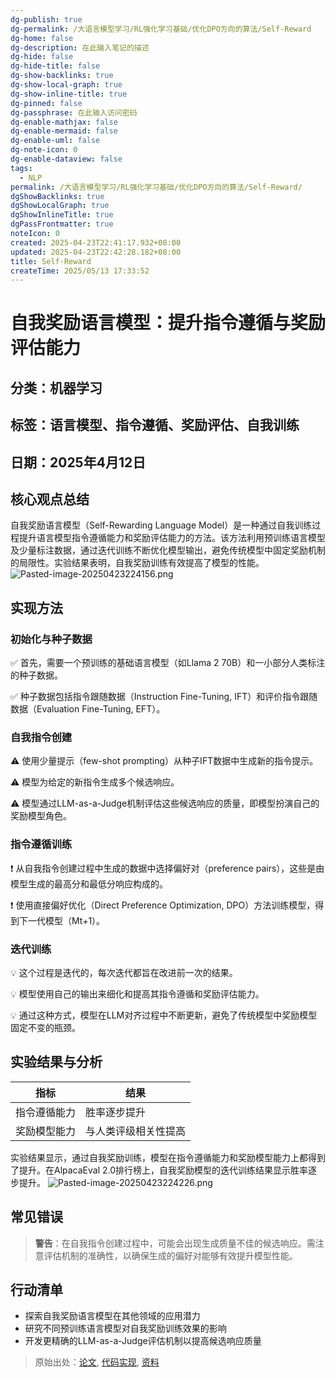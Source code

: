 ```yaml
---
dg-publish: true
dg-permalink: /大语言模型学习/RL强化学习基础/优化DPO方向的算法/Self-Reward
dg-home: false
dg-description: 在此输入笔记的描述
dg-hide: false
dg-hide-title: false
dg-show-backlinks: true
dg-show-local-graph: true
dg-show-inline-title: true
dg-pinned: false
dg-passphrase: 在此输入访问密码
dg-enable-mathjax: false
dg-enable-mermaid: false
dg-enable-uml: false
dg-note-icon: 0
dg-enable-dataview: false
tags:
  - NLP
permalink: /大语言模型学习/RL强化学习基础/优化DPO方向的算法/Self-Reward/
dgShowBacklinks: true
dgShowLocalGraph: true
dgShowInlineTitle: true
dgPassFrontmatter: true
noteIcon: 0
created: 2025-04-23T22:41:17.932+08:00
updated: 2025-04-23T22:42:28.182+08:00
title: Self-Reward
createTime: 2025/05/13 17:33:52
---
```




# 自我奖励语言模型：提升指令遵循与奖励评估能力

## 分类：机器学习


## 标签：语言模型、指令遵循、奖励评估、自我训练


## 日期：2025年4月12日


## 核心观点总结
自我奖励语言模型（Self-Rewarding Language Model）是一种通过自我训练过程提升语言模型指令遵循能力和奖励评估能力的方法。该方法利用预训练语言模型及少量标注数据，通过迭代训练不断优化模型输出，避免传统模型中固定奖励机制的局限性。实验结果表明，自我奖励训练有效提高了模型的性能。
![Pasted-image-20250423224156.png](../../.vuepress/public/img/user/%E9%99%84%E4%BB%B6/Pasted%20image%2020250423224156.png)


## 实现方法

### 初始化与种子数据
✅ 首先，需要一个预训练的基础语言模型（如Llama 2 70B）和一小部分人类标注的种子数据。

✅ 种子数据包括指令跟随数据（Instruction Fine-Tuning, IFT）和评价指令跟随数据（Evaluation Fine-Tuning, EFT）。


### 自我指令创建
⚠ 使用少量提示（few-shot prompting）从种子IFT数据中生成新的指令提示。

⚠ 模型为给定的新指令生成多个候选响应。

⚠ 模型通过LLM-as-a-Judge机制评估这些候选响应的质量，即模型扮演自己的奖励模型角色。


### 指令遵循训练
❗ 从自我指令创建过程中生成的数据中选择偏好对（preference pairs），这些是由模型生成的最高分和最低分响应构成的。

❗ 使用直接偏好优化（Direct Preference Optimization, DPO）方法训练模型，得到下一代模型（Mt+1）。


### 迭代训练
💡 这个过程是迭代的，每次迭代都旨在改进前一次的结果。

💡 模型使用自己的输出来细化和提高其指令遵循和奖励评估能力。

💡 通过这种方式，模型在LLM对齐过程中不断更新，避免了传统模型中奖励模型固定不变的瓶颈。


## 实验结果与分析
| 指标 | 结果 |
|------|------|
| 指令遵循能力 | 胜率逐步提升 |
| 奖励模型能力 | 与人类评级相关性提高 |

实验结果显示，通过自我奖励训练，模型在指令遵循能力和奖励模型能力上都得到了提升。在AlpacaEval 2.0排行榜上，自我奖励模型的迭代训练结果显示胜率逐步提升。
![Pasted-image-20250423224226.png](../../.vuepress/public/img/user/%E9%99%84%E4%BB%B6/Pasted%20image%2020250423224226.png)


## 常见错误
> **警告**：在自我指令创建过程中，可能会出现生成质量不佳的候选响应。需注意评估机制的准确性，以确保生成的偏好对能够有效提升模型性能。


## 行动清单
- 探索自我奖励语言模型在其他领域的应用潜力
- 研究不同预训练语言模型对自我奖励训练效果的影响
- 开发更精确的LLM-as-a-Judge评估机制以提高候选响应质量

> 原始出处：[论文](https://arxiv.org/pdf/2401.10020.pdf), [代码实现](https://github.com/lucidrains/self-rewarding-lm-pytorch), [资料](https://zhuanlan.zhihu.com/p/679449495)
